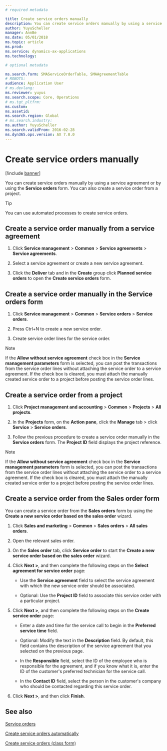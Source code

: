 ```yaml
---
# required metadata

title: Create service orders manually   
description: You can create service orders manually by using a service agreement or by using the **Service orders** form. 
author: YuyuScheller
manager: AnnBe
ms.date: 05/01/2018
ms.topic: article
ms.prod: 
ms.service: dynamics-ax-applications
ms.technology: 

# optional metadata

ms.search.form: SMAServiceOrderTable, SMAAgreementTable
# ROBOTS: 
audience: Application User
# ms.devlang: 
ms.reviewer: yuyus
ms.search.scope: Core, Operations
# ms.tgt_pltfrm: 
ms.custom: 
ms.assetid: 
ms.search.region: Global
# ms.search.industry: 
ms.author: YuyuScheller
ms.search.validFrom: 2016-02-28
ms.dyn365.ops.version: AX 7.0.0
---
```


# Create service orders manually    

[!include [banner](../includes/banner.md)]


You can create service orders manually by using a service agreement or by using the **Service orders** form. You can also create a service order from a project.

> [!TIP]
> <P>You can use automated processes to create service orders. 

## Create a service order manually from a service agreement

1.  Click **Service management** \> **Common** \> **Service agreements** \> **Service agreements**.

2.  Select a service agreement or create a new service agreement.

3.  Click the **Deliver** tab and in the **Create** group click **Planned service orders** to open the **Create service orders** form.

## Create a service order manually in the Service orders form

1.  Click **Service management** \> **Common** \> **Service orders** \> **Service orders**.

2.  Press Ctrl+N to create a new service order.

3.  Create service order lines for the service order.

> [!NOTE]
> <P>If the <STRONG>Allow without service agreement</STRONG> check box in the <STRONG>Service management parameters</STRONG> form is selected, you can post the transactions from the service order lines without attaching the service order to a service agreement. If the check box is cleared, you must attach the manually created service order to a project before posting the service order lines.</P>

## Create a service order from a project

1.  Click **Project management and accounting** \> **Common** \> **Projects** \> **All projects**.

2.  In the **Projects** form, on the **Action pane**, click the **Manage** tab \> click **Service** \> **Service orders**.

3.  Follow the previous procedure to create a service order manually in the **Service orders** form. The **Project ID** field displays the project reference.

> [!NOTE]
> <P>If the <STRONG>Allow without service agreement</STRONG> check box in the <STRONG>Service management parameters</STRONG> form is selected, you can post the transactions from the service order lines without attaching the service order to a service agreement. If the check box is cleared, you must attach the manually created service order to a project before posting the service order lines.</P>

## Create a service order from the Sales order form

You can create a service order from the **Sales orders** form by using the **Create a new service order based on the sales order** wizard.

1.  Click **Sales and marketing** \> **Common** \> **Sales orders** \> **All sales orders**.

2.  Open the relevant sales order.

3.  On the **Sales order** tab, click **Service order** to start the **Create a new service order based on the sales order** wizard.

4.  Click **Next \>**, and then complete the following steps on the **Select agreement for service order** page:
    
      - Use the **Service agreement** field to select the service agreement with which the new service order should be associated.
    
      - Optional: Use the **Project ID** field to associate this service order with a particular project.

5.  Click **Next \>**, and then complete the following steps on the **Create service order** page:
    
      - Enter a date and time for the service call to begin in the **Preferred service time** field.
    
      - Optional: Modify the text in the **Description** field. By default, this field contains the description of the service agreement that you selected on the previous page.
    
      - In the **Responsible** field, select the ID of the employee who is responsible for the agreement, and if you know what it is, enter the ID of the customer's preferred technician for the service call.
    
      - In the **Contact ID** field, select the person in the customer's company who should be contacted regarding this service order.

6.  Click **Next \>**, and then click **Finish**.


## See also

[Service orders](service-orders.md)

[Create service orders automatically](create-service-orders-automatically.md)

[Create service orders (class form)](https://technet.microsoft.com/en-us/library/aa553901\(v=ax.60\)) 

